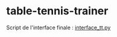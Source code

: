 # table-tennis-trainer

Script de l'interface finale : [interface_tt.py](https://github.com/centralelyon/table-tennis-trainer/blob/main/interface_tt.py)
